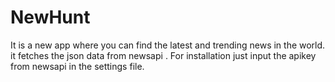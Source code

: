 # NewHunt
It is a new app where you can find the latest and trending news in the world. it fetches the json data from newsapi . For installation just input the apikey from newsapi in the settings file.
